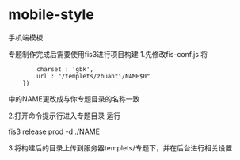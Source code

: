 # mobile-style
手机端模板

专题制作完成后需要使用fis3进行项目构建
1.先修改fis-conf.js 将

```.match('**.*', {
        charset : 'gbk',
        url : "/templets/zhuanti/NAME$0"
    })
 ```
    
中的NAME更改成与你专题目录的名称一致

2.打开命令提示行进入专题目录 运行

fis3 release prod -d ./NAME

3.将构建后的目录上传到服务器templets/专题下，并在后台进行相关设置
